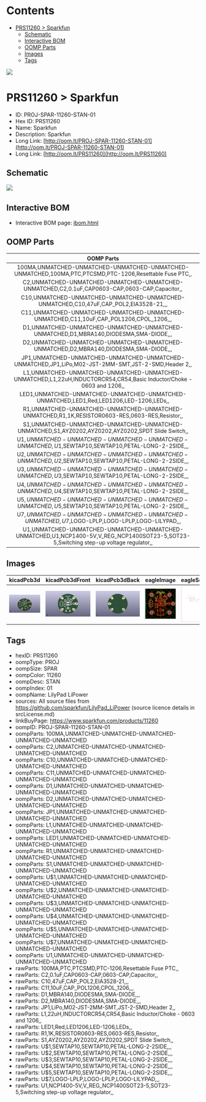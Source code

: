 



Contents
========

* [PRS11260 > Sparkfun](#prs11260--sparkfun)
	* [Schematic](#schematic)
	* [Interactive BOM](#interactive-bom)
	* [OOMP Parts](#oomp-parts)
	* [Images](#images)
	* [Tags](#tags)
  
![][im]
# PRS11260 > Sparkfun

- ID: PROJ-SPAR-11260-STAN-01
- Hex ID: PRS11260
- Name: Sparkfun
- Description: Sparkfun
- Long Link: [http://oom.lt/PROJ-SPAR-11260-STAN-01](http://oom.lt/PROJ-SPAR-11260-STAN-01)
- Long Link: [http://oom.lt/PRS11260](http://oom.lt/PRS11260)

## Schematic
  
![][schem]
## Interactive BOM

- Interactive BOM page: [ibom.html](https://htmlpreview.github.io/?https://github.com/oomlout/oomlout_OOMP_projects/blob/main/PROJ-SPAR-11260-STAN-01/kicad/bom/ibom.html)

## OOMP Parts
  

|OOMP Parts|
| :---: |
|100MA,UNMATCHED-UNMATCHED-UNMATCHED-UNMATCHED-UNMATCHED,100MA,PTC,PTCSMD,PTC-1206,Resettable Fuse PTC,,|
|C2,UNMATCHED-UNMATCHED-UNMATCHED-UNMATCHED-UNMATCHED,C2,0.1uF,CAP0603-CAP,0603-CAP,Capacitor,,|
|C10,UNMATCHED-UNMATCHED-UNMATCHED-UNMATCHED-UNMATCHED,C10,47uF,CAP_POL2,EIA3528-21,,,|
|C11,UNMATCHED-UNMATCHED-UNMATCHED-UNMATCHED-UNMATCHED,C11,10uF,CAP_POL1206,CPOL_1206,,,|
|D1,UNMATCHED-UNMATCHED-UNMATCHED-UNMATCHED-UNMATCHED,D1,MBRA140,DIODESMA,SMA-DIODE,,,|
|D2,UNMATCHED-UNMATCHED-UNMATCHED-UNMATCHED-UNMATCHED,D2,MBRA140,DIODESMA,SMA-DIODE,,,|
|JP1,UNMATCHED-UNMATCHED-UNMATCHED-UNMATCHED-UNMATCHED,JP1,LiPo,M02-JST-2MM-SMT,JST-2-SMD,Header 2,,|
|L1,UNMATCHED-UNMATCHED-UNMATCHED-UNMATCHED-UNMATCHED,L1,22uH,INDUCTORCR54,CR54,Basic Inductor/Choke - 0603 and 1206,,|
|LED1,UNMATCHED-UNMATCHED-UNMATCHED-UNMATCHED-UNMATCHED,LED1,Red,LED1206,LED-1206,LEDs,,|
|R1,UNMATCHED-UNMATCHED-UNMATCHED-UNMATCHED-UNMATCHED,R1,1K,RESISTOR0603-RES,0603-RES,Resistor,,|
|S1,UNMATCHED-UNMATCHED-UNMATCHED-UNMATCHED-UNMATCHED,S1,AYZ0202,AYZ0202,AYZ0202,SPDT Slide Switch,,|
|U$1,UNMATCHED-UNMATCHED-UNMATCHED-UNMATCHED-UNMATCHED,U$1,SEWTAP10,SEWTAP10,PETAL-LONG-2-2SIDE,,,|
|U$2,UNMATCHED-UNMATCHED-UNMATCHED-UNMATCHED-UNMATCHED,U$2,SEWTAP10,SEWTAP10,PETAL-LONG-2-2SIDE,,,|
|U$3,UNMATCHED-UNMATCHED-UNMATCHED-UNMATCHED-UNMATCHED,U$3,SEWTAP10,SEWTAP10,PETAL-LONG-2-2SIDE,,,|
|U$4,UNMATCHED-UNMATCHED-UNMATCHED-UNMATCHED-UNMATCHED,U$4,SEWTAP10,SEWTAP10,PETAL-LONG-2-2SIDE,,,|
|U$5,UNMATCHED-UNMATCHED-UNMATCHED-UNMATCHED-UNMATCHED,U$5,SEWTAP10,SEWTAP10,PETAL-LONG-2-2SIDE,,,|
|U$7,UNMATCHED-UNMATCHED-UNMATCHED-UNMATCHED-UNMATCHED,U$7,LOGO-LPLP,LOGO-LPLP,LOGO-LILYPAD,,,|
|U1,UNMATCHED-UNMATCHED-UNMATCHED-UNMATCHED-UNMATCHED,U1,NCP1400-5V,V_REG_NCP1400SOT23-5,SOT23-5,Switching step-up voltage regulator,,|

## Images
  
  

|kicadPcb3d|kicadPcb3dFront|kicadPcb3dBack|eagleImage|eagleSchemImage|
| :---: | :---: | :---: | :---: | :---: |
|[![kicadPcb3d](kicadPcb3d_140.png)](kicadPcb3d.png)|[![kicadPcb3dFront](kicadPcb3dFront_140.png)](kicadPcb3dFront.png)|[![kicadPcb3dBack](kicadPcb3dBack_140.png)](kicadPcb3dBack.png)|[![eagleImage](eagleImage_140.png)](eagleImage.png)|[![eagleSchemImage](eagleSchemImage_140.png)](eagleSchemImage.png)|

## Tags

- hexID: PRS11260
- oompType: PROJ
- oompSize: SPAR
- oompColor: 11260
- oompDesc: STAN
- oompIndex: 01
- oompName: LilyPad LiPower
- sources: All source files from https://github.com/sparkfun/LilyPad_LiPower (source licence details in srcLicense.md)
- linkBuyPage: https://www.sparkfun.com/products/11260
- oompID: PROJ-SPAR-11260-STAN-01
- oompParts: 100MA,UNMATCHED-UNMATCHED-UNMATCHED-UNMATCHED-UNMATCHED
- oompParts: C2,UNMATCHED-UNMATCHED-UNMATCHED-UNMATCHED-UNMATCHED
- oompParts: C10,UNMATCHED-UNMATCHED-UNMATCHED-UNMATCHED-UNMATCHED
- oompParts: C11,UNMATCHED-UNMATCHED-UNMATCHED-UNMATCHED-UNMATCHED
- oompParts: D1,UNMATCHED-UNMATCHED-UNMATCHED-UNMATCHED-UNMATCHED
- oompParts: D2,UNMATCHED-UNMATCHED-UNMATCHED-UNMATCHED-UNMATCHED
- oompParts: JP1,UNMATCHED-UNMATCHED-UNMATCHED-UNMATCHED-UNMATCHED
- oompParts: L1,UNMATCHED-UNMATCHED-UNMATCHED-UNMATCHED-UNMATCHED
- oompParts: LED1,UNMATCHED-UNMATCHED-UNMATCHED-UNMATCHED-UNMATCHED
- oompParts: R1,UNMATCHED-UNMATCHED-UNMATCHED-UNMATCHED-UNMATCHED
- oompParts: S1,UNMATCHED-UNMATCHED-UNMATCHED-UNMATCHED-UNMATCHED
- oompParts: U$1,UNMATCHED-UNMATCHED-UNMATCHED-UNMATCHED-UNMATCHED
- oompParts: U$2,UNMATCHED-UNMATCHED-UNMATCHED-UNMATCHED-UNMATCHED
- oompParts: U$3,UNMATCHED-UNMATCHED-UNMATCHED-UNMATCHED-UNMATCHED
- oompParts: U$4,UNMATCHED-UNMATCHED-UNMATCHED-UNMATCHED-UNMATCHED
- oompParts: U$5,UNMATCHED-UNMATCHED-UNMATCHED-UNMATCHED-UNMATCHED
- oompParts: U$7,UNMATCHED-UNMATCHED-UNMATCHED-UNMATCHED-UNMATCHED
- oompParts: U1,UNMATCHED-UNMATCHED-UNMATCHED-UNMATCHED-UNMATCHED
- rawParts: 100MA,PTC,PTCSMD,PTC-1206,Resettable Fuse PTC,,
- rawParts: C2,0.1uF,CAP0603-CAP,0603-CAP,Capacitor,,
- rawParts: C10,47uF,CAP_POL2,EIA3528-21,,,
- rawParts: C11,10uF,CAP_POL1206,CPOL_1206,,,
- rawParts: D1,MBRA140,DIODESMA,SMA-DIODE,,,
- rawParts: D2,MBRA140,DIODESMA,SMA-DIODE,,,
- rawParts: JP1,LiPo,M02-JST-2MM-SMT,JST-2-SMD,Header 2,,
- rawParts: L1,22uH,INDUCTORCR54,CR54,Basic Inductor/Choke - 0603 and 1206,,
- rawParts: LED1,Red,LED1206,LED-1206,LEDs,,
- rawParts: R1,1K,RESISTOR0603-RES,0603-RES,Resistor,,
- rawParts: S1,AYZ0202,AYZ0202,AYZ0202,SPDT Slide Switch,,
- rawParts: U$1,SEWTAP10,SEWTAP10,PETAL-LONG-2-2SIDE,,,
- rawParts: U$2,SEWTAP10,SEWTAP10,PETAL-LONG-2-2SIDE,,,
- rawParts: U$3,SEWTAP10,SEWTAP10,PETAL-LONG-2-2SIDE,,,
- rawParts: U$4,SEWTAP10,SEWTAP10,PETAL-LONG-2-2SIDE,,,
- rawParts: U$5,SEWTAP10,SEWTAP10,PETAL-LONG-2-2SIDE,,,
- rawParts: U$7,LOGO-LPLP,LOGO-LPLP,LOGO-LILYPAD,,,
- rawParts: U1,NCP1400-5V,V_REG_NCP1400SOT23-5,SOT23-5,Switching step-up voltage regulator,,



[im]: kicadPcb3d_450.png
[schem]: eagleSchemImage.png
